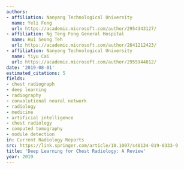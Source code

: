 ```yaml
---
authors:
- affiliation: Nanyang Technological University
  name: Yeli Feng
  url: https://academic.microsoft.com/author/2954343127/
- affiliation: Ng Teng Fong General Hospital
  name: Hui Seong Teh
  url: https://academic.microsoft.com/author/2641212423/
- affiliation: Nanyang Technological University
  name: Yiyu Cai
  url: https://academic.microsoft.com/author/2955944012/
date: '2019-08-01'
estimated_citations: 5
fields:
- chest radiograph
- deep learning
- radiography
- convolutional neural network
- radiology
- medicine
- artificial intelligence
- chest radiology
- computed tomography
- nodule detection
in: Current Radiology Reports
src: https://link.springer.com/article/10.1007/s40134-019-0333-9
title: 'Deep Learning for Chest Radiology: A Review'
year: 2019
---
```

